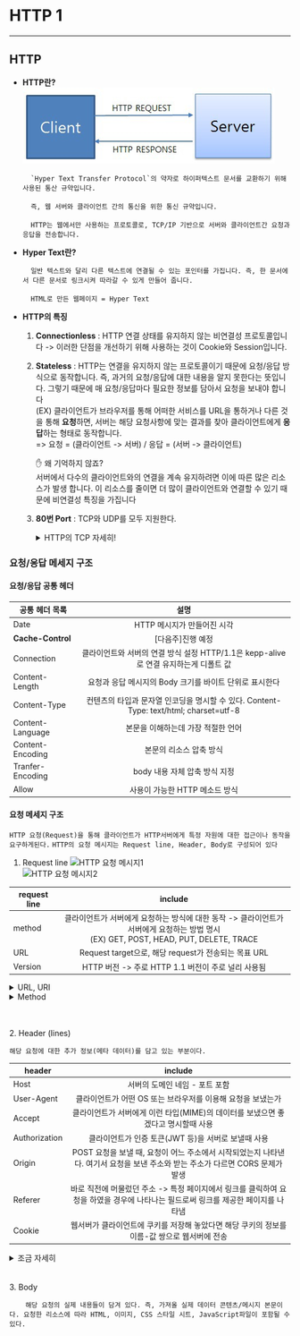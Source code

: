 # HTTP 1
-----------------------

## **HTTP**
* **HTTP란?**<br>
![HTTP](./image/12.jpg)<br>

        `Hyper Text Transfer Protocol`의 약자로 하이퍼텍스트 문서를 교환하기 위해 사용된 통산 규약입니다. 

        즉, 웹 서버와 클라이언트 간의 통신을 위한 통신 규약입니다. 

        HTTP는 웹에서만 사용하는 프로토콜로, TCP/IP 기반으로 서버와 클라이언트간 요청과 응답을 전송합니다.

* **Hyper Text란?**

        일반 텍스트와 달리 다른 텍스트에 연결될 수 있는 포인터를 가집니다. 즉, 한 문서에서 다른 문서로 링크시켜 따라갈 수 있게 만들어 줍니다.
        
        HTML로 만든 웹페이지 = Hyper Text

* **HTTP의 특징**

    1. **Connectionless** : HTTP 연결 상태를 유지하지 않는 비연결성 프로토콜입니다 -> 이러한 단점을 개선하기 위해 사용하는 것이 Cookie와 Session입니다.
    2. **Stateless** : HTTP는 연결을 유지하지 않는 프로토콜이기 때문에 요청/응답 방식으로 동작합니다. 즉, 과거의 요청/응답에 대한 내용을 알지 못한다는 뜻입니다. 그렇기 때문에 매 요청/응답마다 필요한 정보를 담아서 요청을 보내야 합니다<BR>
    (EX) 클라이언트가 브라우저를 통해 어떠한 서비스를 URL을 통하거나 다른 것을 통해 **요청**하면, 서버는 해당 요청사항에 맞는 결과를 찾아 클라이언트에게 **응답**하는 형태로 동작합니다.<BR>
    => 요청 = (클라이언트 -> 서버) / 응답 = (서버 -> 클라이언트)

        ✋ 왜 기억하지 않죠?<br>
            서버에서 다수의 클라이언트와의 연결을 계속 유지하려면 이에 따른 많은 리소스가 발생 합니다. 이 리소스를 줄이면 더 많이 클라이언트와 연결할 수 있기 때문에 비연결성 특징을 가집니다

    3. **80번 Port** : TCP와 UDP를 모두 지원한다. 
        <details>
        <summary>HTTP의 TCP 자세히!</summary>

        ![HTTP TCP](./image/15.png)<br>
        
            * HTTP의 TCP는 Persistent Conntection과 Non-persistent Connection으로 나뉩니다. 

            💡 저번 시간에서 TCP는 데이터를 주고 받기전 연결을 설정한 후 데이터 전송한다고 배웠습니다.

                ✋ HTTP에서 TCP를 어떻게 이용하는가?
                    1. 클라이언트가 TCP 연결을 설정(소켓을 생성한다-이때 포트는 80번)
                    2. 서버는 TCP 연결을 받아들인다.
                    3. HTTP 메시지를 주고 받는다((EX)요청/응답 메시지)
                    4. TCP 연결을 해제한다.

                ✋ Non-persistent Connection이란?
                    서버에 요청을 보내고 응답을 받으면 바로 TCP Connection을 끝내는 방식

                    => 과거에는 웹을 통해 전달해야하는 사이트의 콘텐츠 수가 적었기 때문에 Non-persistent Connection 방식을 사용했습니다. 하지만, 웹 사이트의 콘텐츠 수가 증가함으로써 추가적인 오버헤드가 발생하는 문제점이 생겼습니다.
                
                ✋ Persistent Conntection이란?
                    위의 Non-persistent Connection의 문제점을 보완하기 위해 나온 기술이 Persistent Conntection입니다. 

                    Keep-Alive, Connection re-use라는 표현으로 사용되기도 합니다.

                    HTTP 1.0기반, 클라이언트가 서버에게 Persistent Conntection을 요청할 때 요청 메시지 내 헤더에 
                    'Conncection : keep-alive'를 추가하여 보냅니다!

                    이렇게 보내면, 서버는 TCP연결을 HTTP 응답 이후에도 끊지 않고 계속 사용합니다. 

                    👏 [참고]
                        HTTP 1.1 버전에서는 Connection 헤더를 사용하지 않더라도, 이미 기본적으로 Persistent Conntection을 사용하도록 세팅되어 있습니다.

                        => 그러므로 Persistent Conntection이 필요 없을 경우에만 'Conncection : close'를 추가하여 사용합니다.

                        => 필요 없을 경우? HTTP응답이 완료된 후 TCP연결을 끊어야 할 경우
        </details> 


### **요청/응답 메세지 구조**
#### **요청/응답 공통 헤더**
| 공통 헤더 목록 | 설명 |
|---|:---:|
|Date|HTTP 메시지가 만들어진 시각|
|**Cache-Control**|[다음주]진행 예정|
|Connection|클라이언트와 서버의 연결 방식 설정 HTTP/1.1은 kepp-alive 로 연결 유지하는게 디폴트 값|
|Content-Length|요청과 응답 메시지의 Body 크기를 바이트 단위로 표시한다|
|Content-Type|컨텐츠의 타입과 문자열 인코딩을 명시할 수 있다. Content-Type: text/html; charset=utf-8|
|Content-Language|본문을 이해하는데 가장 적절한 언어|
|Content-Encoding|본문의 리소스 압축 방식|
|Tranfer-Encoding|body 내용 자체 압축 방식 지정|
|Allow|사용이 가능한 HTTP 메소드 방식|

#### **요청 메세지 구조**

```HTTP 요청(Request)을 통해 클라이언트가 HTTP서버에게 특정 자원에 대한 접근이나 동작을 요구하게된다.```
```HTTP의 요청 메시지는 Request line, Header, Body로 구성되어 있다```

1. Request line
![HTTP 요청 메시지1](./image/13.png)<br>
![HTTP 요청 메시지2](./image/14.png)<br>

| request line | include |
|---|:---:|
|method|클라이언트가 서버에게 요청하는 방식에 대한 동작 -> 클라이언트가 서버에게 요청하는 방법 명시<BR> (EX) GET, POST, HEAD, PUT, DELETE, TRACE|
|URL|Request target으로, 해당 request가 전송되는 목표 URL|
|Version|HTTP 버전 -> 주로 HTTP 1.1 버전이 주로 널리 사용됨|

<details>
<summary> URL, URI </summary>
        
    👏 URI란?
    URI(Uniform Resource Identifier)은 식별자로, 인터넷에 있는 자료의 ID로 생각하면 된다. URI의 존재는 인터넷에서 요구되는 기본조건으로서 인터넷 프로토콜에 항상 붙어 다닌다. URI의 하위개념으로 URL, URN 이 있다.

    👏 URL이란?
    URL(Uniform Resource Locator)란 네트워크 상에서 자원이 어디 있는지를 알려주기 위한 규약이다. 즉, 컴퓨터 네트워크와 검색 메커니즘에서의 위치를 지정하는, 웹 리소스에 대한 참조이다.

    (EX)
    [예제]
        1. https://naver.com/이라는 주소 -> URL이면서 URI
        2. https://naver.com/skin -> skin이라는 인터넷 상의 자원 위치 -> URL이면서 URI이다
        3. https://localhost/best/of/good.html -> localhost 호스트 주소 하위/best/of라는 디렉터리 아래 good.html이라는 자원의 위치를 가리킴 -> URL+ URI이다

        4. https://tests.naver.com/132 -> URL은 https://tests.naver.com, URI는 https://tests.naver.com/132(132가 식별자로써 내가 원하는 정보까지 도달하기 위해서는 이 식별자가 필요하다)

        5. https://tests.naver.com/index.html -> URL+ URI이다.
            * https://tests.naver.com/index은?
                
</details>

<details>
<summary>Method</summary>

| method | 전송 형태 | 설명 |
|---|---|---|
|**GET**|GET URI?<u>query_string</u>|서버는 클라이언트으로부터 요청 받는 URI의 정보를 검색하여 응답한다. <BR>URI에 전송하는 데이터가 노출된다(단점)|
|**POST**|POST URI ... <BR><u>Content-Length: 11</u><br><u>Content-Type: text/xml</u><BR><u>Body</u>|서버는 클라이언트가 요청한 자료(Content-Type/Content-Length)정보를 기반으로 자원을 생성/수정한다<BR>URI에 자원을 넣는 것이 아니기 때문에 GET보다 많은 데이터를 다룰 수 있다|
|**DELETE**|DELETE URI|서버는 클라이언트으로부터 요청된 자원을 삭제한다(보안 문제로 대부분 서버에서는 이 함수를 비활성화 한다)|
|PUT|PUT URI ... <BR><u>Content-Length: 11</u><br><u>Content-Type: text/xml</u><BR><u>Body</u>|POST와 비슷하지만 기존에 있는 자원을 수정할때 사용한다. 내용 갱신을 위주로 하는 함수로 URI을 보내지 않아도 된다.|
|HEAD|HEAD URI|GET방식과 동일하지만, 응답에 Body가 없고 응답 코드+HEAD만 응답한다 (웹 서버 정보 확인, 버전 확인, 수정 일자 확인 등 용도)|
|PATCH]|PATCH URI ... <BR><u>Content-Length: 11</u><br><u>Content-Type: text/xml</u><BR><u>Body</u>|PUT과 유사하게 요청된 자원을 수정할 때 사용한다. PUT의 경우 자원 전체를 갱신하지만, PATCH는 해당 자웡늬 일부만 교체한다.|
|TRACE|TRACE URI|원격지 서버에 루프백 메시지를 호출하기 위해 테스트용으로 사용한다. 즉, TRACE 메소드는 웹 브라우저가 보내는 HTTP 통신을 반사하는 역할을 한다.|
|OPTIONS|OPTIONS URI|웹 서버에서 지원되는 메소드의 종류를 확인할 경우 사용한다|
|CONNECT|CONNECT URI|Client가 Proxy를 통해서 Server와 SSL통신을 하고자 할 때 사용된다.|

<details>
<summary> POST와 PUT의 차이 </summary>

    👏 두 함수의 차이는?
        1. POST는 클라이언트가 요청하는 메소드다. 리소스의 위치를 지정하지 않고 리소스를 생성하는 연산이다.

        PUT도 클라이언트가 요청하는 메소드다. 단, PUT함수는 리소스의 위치를 이미 알고 있는 상태이다. 그 위치에 리소스를 생성하거나 수정된다.

        (EX)
        POST /members HTTP/1.1
        { name: "홍길동", age: 26, favorite: "사과" }

        PUT /members/1 HTTP/1.1
        { name: "홍길동", age: 26, favorite: "사과" }

        2. 만약 위의 Json을 여러번 POST함수로 요청하게 된다면 계속해서 리소스가 생성된다. 즉, 같은 리소스들이 members/1, members/2, members/3으로 생성되는 것이다. 이와 달리 여러 요청에 PUT함수를 사용하면 생성되는 것이 아니라 이전 members/1에 있는 리소스와 현재 전송된 리소스가 교체하는 것이다.

            👌 위의 같은 경우에서 POST의 행위를 idempotent(멱등성-1번을 실행하든, 100번을 실행하든 결과가 같다)를 만족하지 못한다. PUT은 idempotent를 만족한다.
</details>

<details>
<summary> PUT과 PATCH의 차이 </summary>
        
    👏 두 함수의 차이는?
        PUT : 자원의 전체 교체, 자원교체 시 모든 필드 필요

        PATCH : 자원의 부분 교체, 자원교체시 일부 필드 필요

        => 예제를 통해 알아보자 <=
        DB에 두 개의 속성(이름, 나이)이 있는데
        딱 하나의 튜플만 존재한다
        { name: "홍길동", age : 20 }

        [요청]
        PUT /members/1 HTTP/1.1
        { name: "홍길동" }
        [응답]
        { name: "홍길동", age : null }
            -> 일부만 전달되어, 나머지 필드는 모두 NULL로 초기화된다.

        [요청]
        PATCH /members/1 HTTP/1.1
        { name: "홍길동" }
        [응답]
        { name: "홍길동", age : 20 }
</details>

<details>
<summary> OPTIONS 결과 예제 </summary>

```만약 GET 메소드 요청만 받게 되어있는 엔드포인트에 POST 요청을 보낼 경우, 405 Method Not Allowed 코드가 전송된다```<br>
![OPTIONS](./image/18.png)
</details>

<details>
<summary> TRACE의 문제점 </summary>

![TRACE](./image/19.png)
<BR>

```TRACE의 큰 단점은 HTTP 통신 상에는 클라이언트가 보내는 쿠키가 포함되므로 이 통신을 가로채면 HttpOnly로 선언된 쿠키값도 탈취를 할 수 있습니다. 이것을 자바스크립트로 읽어서 공격자에게 보내면 결국 세션탈취에 성공하게 됩니다 => 이를 XST(Cross site tracing) 공격이라 한다```

* 그래서 요즘은 잘 사용하지 않는다!
</details>

</details>

<br><br>
2. Header (lines)

    해당 요청에 대한 추가 정보(메타 데이터)를 담고 있는 부분이다.

| header | include |
|---|:---:|
|Host|서버의 도메인 네임 - 포트 포함|
|User-Agent|클라이언트가 어떤 OS 또는 브라우저를 이용해 요청을 보냈는가|
|Accept|클라이언트가 서버에게 이런 타입(MIME)의 데이터를 보냈으면 좋겠다고 명시할때 사용|
|Authorization|클라이언트가 인증 토큰(JWT 등)을 서버로 보낼때 사용|
|Origin| POST 요청을 보낼 때, 요청이 어느 주소에서 시작되었는지 나타낸다. 여기서 요청을 보낸 주소와 받는 주소가 다르면 CORS 문제가 발생|
|Referer|바로 직전에 머물렀던 주소 -> 특정 페이지에서 링크를 클릭하여 요청을 하였을 경우에 나타나는 필드로써 링크를 제공한 페이지를 나타냄|
|Cookie|웹서버가 클라이언트에 쿠키를 저장해 놓았다면 해당 쿠키의 정보를 이름-값 쌍으로 웹서버에 전송|

<details>
<summary>조금 자세히</summary>
        
        👏 Accept - 타입(MINE)
            1. Accept: text/html - HTML 형식으로 응답을 처리(전송)
            2. Accept: image/png, image/gif - ","를 사용해 여러 타입을 동시에 적어 주거나 "text/*"(와일드 카드)만 작성해 "텍스트 이기만 하면 된다"라고 적어 응답을 처리할 수 있다.
            3. Accept-Charset - utf-8
            4. Accept-Language - ko, en-US
            5. Accept-Encoding - gzip

</details>
<br><br>
3. Body

        해당 요청의 실제 내용들이 담겨 있다. 즉, 가져올 실제 데이터 콘텐츠/메시지 본문이다. 요청한 리소스에 따라 HTML, 이미지, CSS 스타일 시트, JavaScript파일이 포함될 수 있다.